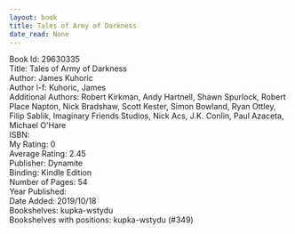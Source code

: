```yaml
---
layout: book
title: Tales of Army of Darkness
date_read: None
---
```


Book Id: 29630335<br />
Title: Tales of Army of Darkness<br />
Author: James Kuhoric<br />
Author l-f: Kuhoric, James<br />
Additional Authors: Robert Kirkman, Andy Hartnell, Shawn Spurlock, Robert Place Napton, Nick Bradshaw, Scott Kester, Simon Bowland, Ryan Ottley, Filip Sablik, Imaginary Friends Studios, Nick Acs, J.K. Conlin, Paul Azaceta, Michael O'Hare<br />
ISBN: <br />
My Rating: 0<br />
Average Rating: 2.45<br />
Publisher: Dynamite<br />
Binding: Kindle Edition<br />
Number of Pages: 54<br />
Year Published: <br />
Date Added: 2019/10/18<br />
Bookshelves: kupka-wstydu<br />
Bookshelves with positions: kupka-wstydu (#349)<br />

